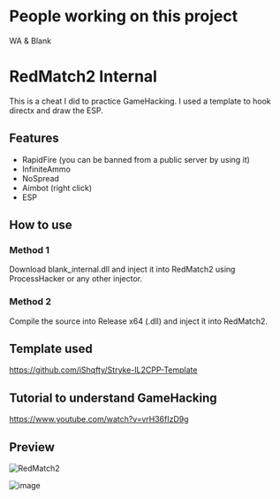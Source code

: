 # People working on this project
WA & Blank


# RedMatch2 Internal

This is a cheat I did to practice GameHacking. I used a template to hook directx and draw the ESP.

## Features

- RapidFire (you can be banned from a public server by using it)
- InfiniteAmmo
- NoSpread
- Aimbot (right click)
- ESP

## How to use

### Method 1

Download blank_internal.dll and inject it into RedMatch2 using ProcessHacker or any other injector.

### Method 2

Compile the source into Release x64 (.dll) and inject it into RedMatch2.

## Template used

https://github.com/iShqfty/Stryke-IL2CPP-Template

## Tutorial to understand GameHacking

https://www.youtube.com/watch?v=vrH36fIzD9g

## Preview

![RedMatch2](https://i.ibb.co/5chTH7G/image.png)

![image](https://github.com/blaannk/redmatch2-internal/assets/138697155/987c8641-fd7f-4858-af25-7742ebf9d390)

